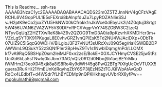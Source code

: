 This is Readme...
ssh-rsa AAAAB3NzaC1yc2EAAAADAQABAAACAQDS23m0Z5TZJnnNrV4gCFzVAgERCHL6V4GopPUL1E5sFEXrxi8bAlnpfduZu7LpyROZANlieSSJ vJH2ptK9eCo2jcxZYU5HkNW00kCfrokk1nJkWce0dEbyUk2i/4Z0qtuj38rtgt5W456U7AN6ZVA2WF5VS0DtFnRFC/IVqgrVnY74SZGBW3C2tzeQ NTyvGqUqZ2HZTXwReK8k4Z9v2QZOG9TmD3A0/a9pKzvrhXKMDHcr3m+VZcLgSYT0K91PKugaL8E0vhvGRZ1vnQPIEsK5Td2NU4WJAciDXp+0DbTk 07UIZ9C5iSqcG0WDHV/BiLgioJ3F27vNUf3sURcXvJ09Q5eg/riaKSWBB2DPAWWmL9QSukY52zSQNfPIer2BpHwZ9Tv1s1NwblDqmg/nPd/LLOMX kf7vA9RqQ5BSHpZ0sm2leiMJF0xn2zsE/BokE+0GXJCYHmyCVSE25jw5tFzUciXd6kLa5sTNwlq0kiJbm73AG/nQIz0912d0Nbo@b1aejBEYrMku iWMHm2/3eoX045xjk8a8iS8Ro4iy9dWH45g8PwQ2BTgPiXfgUcOcVTUXX5guera3RuKH/21YmEUnKdRqyhqZbY6SP3IjEzNSZtTCJQIWpAtAvGpD RdCx4LEdbtT+d4WSdr7fLhBYEDMp9nQPKHkhagvUVbrRX6yfPw== mgokulnath98@gmail.com
